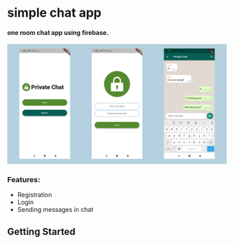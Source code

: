 # simple chat app

#### one room chat app using firebase.

![GitHub Logo](/images/display.png)

### Features:
 - Registration
 - Login
 - Sending messages in chat




## Getting Started

